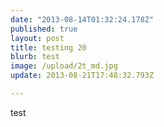 ```yaml
---
date: "2013-08-14T01:32:24.178Z"
published: true
layout: post
title: testing 20
blurb: test
image: /upload/2t_md.jpg
update: 2013-08-21T17:48:32.793Z

---
```


test
